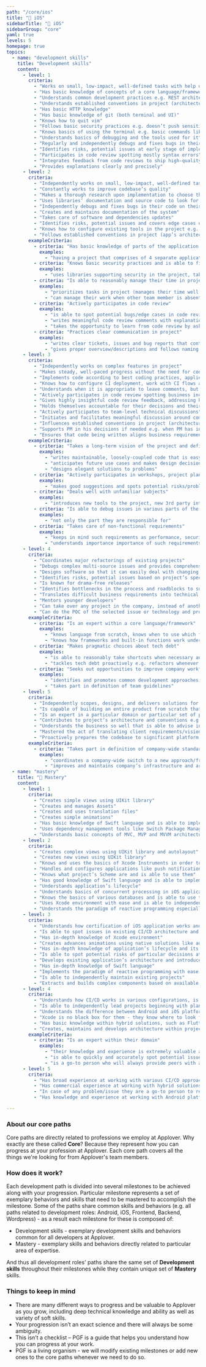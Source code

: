 ```yaml
---
path: "/core/ios"
title: "🍏 iOS"
sidebarTitle: "🍏 iOS"
sidebarGroup: "core"
yaml: true
levels: 5
homepage: true
topics:
  - name: "development skills"
    title: "Development skills"
    content:
      - level: 1
        criteria:
          - "Works on small, low-impact, well-defined tasks with help of other developers"
          - "Has basic knowledge of concepts of a core language/framework"
          - "Understands common development practices e.g. REST architecture, SOLID principles"
          - "Understands established conventions in project (architecture, git flow, deploy flow etc.)"
          - "Has basic HTTP knowledge"
          - "Has basic knowledge of git (both terminal and UI)"
          - "Knows how to quit vim"
          - "Follows basic security practices e.g. doesn’t push sensitive data to repository/publicly available files"
          - "Knows basics of using the terminal e.g. basic commands like grep, curl, tail, cd, mkdir, kill"
          - "Understands basics of debugging and the tools used for it"
          - "Regularly and independently debugs and fixes bugs in their code with support of others"
          - "Identifies risks, potential issues at early stage of implementation"
          - "Participates in code review spotting mostly syntax errors"
          - "Integrates feedback from code reviews to ship high-quality code"
          - "Provides explanations clearly and precisely"
      - level: 2
        criteria:
          - "Independently works on small, low-impact, well-defined tasks"
          - "Constantly works to improve codebase’s quality"
          - "Makes a thorough research upon implementation to choose the best tool/approach for a problem"
          - "Uses libraries’ documentation and source code to look for solutions/answers"
          - "Independently debugs and fixes bugs in their code on their own"
          - "Creates and maintains documentation of the system"
          - "Takes care of software and dependencies updates"
          - "Identifies risks, potential issues and covers edge cases upon implementation (e.g. during planning meeting)"
          - "Knows how to configure existing tools in the project e.g. setup GitLab repository, integrate Sentry"
          - "Follows established conventions in project (app’s architecture, git flow, deploy flow etc.)"
        exampleCriteria:
          - criteria: "Has basic knowledge of parts of the application and their responsibilities"
            examples:
              - "having a project that comprises of 4 separate applications the developer knows scope and responsibilities of each of these"
          - criteria: "Knows basic security practices and is able to find ones"
            examples:
              - "uses libraries supporting security in the project, takes care of proper authentication and authorization within the project"
          - criteria: "Is able to reasonably manage their time in project"
            examples:
              - "prioritizes tasks in project (manages their time well and does not spend too much time on tasks that might not be relevant at the moment)"
              - "can manage their work when other team member is absent at the moment and makes adjustments to task scope/priority if needed e.g. when PM is missing they are able to set tasks’ priorities themselves"
          - criteria: "Actively participates in code review"
            examples:
              - "is able to spot potential bugs/edge cases in code review"
              - "writes meaningful code review comments with explanations rather than instructions"
              - "takes the opportunity to learn from code review by asking questions and taking discussions with reviewer"
          - criteria: "Practices clear communication in project"
            examples:
              - "writes clear tickets, issues and bug reports that contain the necessary amount of detail to be picked up by other engineers"
              - "gives proper overview/descriptions and follows naming conventions when creating MRs"
      - level: 3
        criteria:
          - "Independently works on complex features in project"
          - "Makes steady, well-paced progress without the need for constant significant feedback from more senior engineers"
          - "Implements code according to best coding practices, applies proper design patterns when necessary"
          - "Knows how to configure CI deployment, work with CI flows and multiple environments"
          - "Understands when it is appropriate to leave comments, but biases towards self-documenting code"
          - "Actively participates in code review spotting business inconsistencies"
          - "Gives highly insightful code review feedback, addressing high-level thoughts and treating code review as knowledge-sharing channel"
          - "Holds themselves accountable for their decisions and their outcome"
          - "Actively participates to team-level technical discussions"
          - "Initiates and facilitates meaningful discussion around complex issues"
          - "Influences established conventions in project (architecture, git flow, deploy flow etc.)"
          - "Supports PM in his decisions if needed e.g. when PM has insufficient knowledge to address the issue"
          - "Ensures that code being written aligns business requirements"
        exampleCriteria:
          - criteria: "Takes a long-term vision of the project and defines building blocks to get there"
            examples:
              - "writes maintainable, loosely-coupled code that is easy to test"
              - "anticipates future use cases and makes design decisions that minimize the cost of future changes"
              - "designs elegant solutions to problems"
          - criteria: "Actively participates in workshops, project plannings or/and pre-development phase"
            examples:
              - "makes good suggestions and spots potential risks/problems upon development phase"
          - criteria: "Deals well with unfamiliar subjects"
            examples:
              - "introduces new tools to the project, new 3rd party integrations"
          - criteria: "Is able to debug issues in various parts of the application"
            examples:
              - "not only the part they are responsible for"
          - criteria: "Takes care of non-functional requirements"
            examples:
              - "keeps in mind such requirements as performance, security, accessibility etc."
              - "understands importance importance of such requirements and knows tools used to verify they have been met"
      - level: 4
        criteria:
          - "Coordinates major refactorings of existing projects"
          - "Debugs complex multi-source issues and provides comprehensive solutions to them"
          - "Designs software so that it can easily deal with changing requirements"
          - "Identifies risks, potential issues based on project’s specification"
          - "Is known for drama-free releases"
          - "Identifies bottlenecks in the process and roadblocks to success of the project and takes actions to remove these"
          - "Translates difficult business requirements into technical terms"
          - "Mentors younger developers"
          - "Can take over any project in the company, instead of another developer"
          - "Can do the POC of the selected issue or technology and prove which solution works best"
        exampleCriteria:
          - criteria: "Is an expert within a core language/framework"
            examples:
              - "knows language from scratch, knows when to use which function"
              - "knows how frameworks and built-in functions work under the hood"
          - criteria: "Makes pragmatic choices about tech debt"
            examples:
              - "is able to reasonably take shortcuts when necessary and keeps them in tech debt backlog"
              - "tackles tech debt proactively e.g. refactors whenever touches any part of codebase in need"
          - criteria: "Seeks out opportunities to improve company workflow"
            examples:
              - "identifies and promotes common development approaches as cross-team standards"
              - "takes part in definition of team guidelines"
      - level: 5
        criteria:
          - "Independently scopes, designs, and delivers solutions for large, complex challenges"
          - "Is capable of building an entire product from scratch that requires significant R&D effort"
          - "Is an expert in a particular domain or particular set of problems e.g. machine learning/devops/business intelligence areas of expertise"
          - "Contributes to project’s architecture and conventions e.g. application’s architecture, git flow, deploy tasks etc."
          - "Understands the business so well that is able to advise in business terms e.g. from regular user’s perspective"
          - "Mastered the act of translating client requirements/visions into concrete web features"
          - "Proactively prepares the codebase to significant platform changes. Is the pioneer whenever some core features are deprecated in favour of new solutions"
        exampleCriteria:
          - criteria: "Takes part in definition of company-wide standards"
            examples:
              - "coordinates a company-wide switch to a new approach/framework/architecture"
              - "improves and maintains company’s infrastructure and architecture in their core technology e.g. project architecture templates, CI scripts etc."
  - name: "mastery"
    title: "🍏 Mastery"
    content:
      - level: 1
        criteria:
          - "Creates simple views using UIKit library"
          - "Creates and manages Assets"
          - "Creates and uses translation files"
          - "Creates simple animations"
          - "Has basic knowledge of Swift language and is able to implement readable and clean code in Swift"
          - "Uses dependency management tools like Switch Package Manager, CococaPods"
          - "Understands basic concepts of MVC, MVP and MVVM architectures"
      - level: 2
        criteria:
          - "Creates complex views using UIKit library and autolayout"
          - "Creates new views using UIKit library"
          - "Knows and uses the basics of Xcode Instruments in order to detect memory leaks"
          - "Handles and configures applications like push notifications"
          - "Knows what project’s Scheme are and is able to use them"
          - "Has good knowledge of Swift language and is able to implement readable and clean code in Swift"
          - "Understands application’s lifecycle"
          - "Understands basics of concurrent processing in iOS applications"
          - "Knows the basics of various databases and is able to use them based on available documentation"
          - "Uses Xcode environment with ease and is able to independently solve small configuration issues for the project they are working at"
          - "Understands the paradigm of reactive programming especially in context of RxSwift libraries"
      - level: 3
        criteria:
          - "Understands how certification of iOS application works and is able to configure project according to given requirements"
          - "Is able to spot issues in existing CI/CD architecture and report them to person in charge"
          - "Has in-depth knowledge of Xcode environment"
          - "Creates advances animations using native solutions like autolayout as well as external tools/libraries like Lottie"
          - "Has in-depth knowledge of application’s lifecycle and its states"
          - "Is able to spot potential risks of particular decisions at early stage of project’s planning and is able to suggest alternative solutions according to business requirements"
          - "Develops existing application’s architecture and introduces new solutions and improvements based on this architecture"
          - "Has in-depth knowledge of Swift language"
          - "Implements the paradigm of reactive programming with ease, especially in context of RxSwift libraries"
          - "Is able to independently maintain existing projects"
          - "Extracts and builds complex components based on available documentation. Extracts these into separate modules that can be reused within multiple projects"
      - level: 4
        criteria:
          - "Understands how CI/CD works in various configurations, is able to implement CI/CD and maintain it within existing infrastructure at Applover or at client’s side"
          - "Is able to independently lead projects beginning with planning phase, through cooperation with client and ending with deployment of ready product to production"
          - "Understands the difference between Android and iOS platform what makes them a good advisor in terms of selection of common tools in projects they are working at"
          - "Xcode is no black box for them - they know where to look for particular options/features and how to work with them. Is able to solve every configuration issue and implement their own solutions within projects at Applover"
          - "Has basic knowledge within hybrid solutions, such as Flutter, React Native"
          - "Creates, maintains and develops architecture within projects at Applover"
        exampleCriteria:
          - criteria: "Is an expert within their domain"
            examples:
              - "their knowledge and experience is extremely valuable at workshops with client"
              - "is able to quickly and accurately spot potential issues and suggest solutions at early stage of project planning"
              - "is a go-to person who will always provide peers with a piece of advice and solutions to given issues"
      - level: 5
        criteria:
          - "Has broad experience at working with various CI/CD approaches for such platforms as iOS and Android platforms"
          - "Has commercial experience at working with hybrid solutions, such as Flutter, React Native"
          - "In case of any problem/issue they are a go-to person to resolve these. Has broad experience at implementation of iOS applications."
          - "Has knowledge and experience at working with Android platform which allows them to communicate with peers from various departments in the team in order to make project-related decisions"

---
```

### About our core paths
Core paths are directly related to professions we employ at Applover. Why exactly are these called **Core**? Because they represent how you can progress at your profession at Applover. Each core path covers all the things we're looking for from Applover's team members.

### How does it work?
Each development path is divided into several milestones to be achieved along with your progression. Particular milestone represents a set of exemplary behaviors and skills that need to be mastered to accomplish the milestone. Some of the paths share common skills and behaviors (e.g. all paths related to development roles: Android, iOS, Frontend, Backend, Wordpress) - as a result each milestone for these is composed of:
- Development skills - exemplary development skills and behaviors common for all developers at Applover.
- Mastery - exemplary skills and behaviors directly related to particular area of expertise.

And thus all development roles' paths share the same set of **Development skills** throughout their milestones while they contain unique set of **Mastery** skills.

### Things to keep in mind
- There are many different ways to progress and be valuable to Applover as you grow, including deep technical knowledge and ability as well as variety of soft skills.
- Your progression isn’t an exact science and there will always be some ambiguity.
- This isn’t a checklist – PGF is a guide that helps you understand how you can progress at your work.
- PGF is a living organism - we will modify existing milestones or add new ones to the core paths whenever we need to do so.
